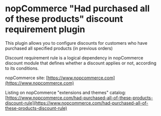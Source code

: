 ﻿# nopCommerce "Had purchased all of these products" discount requirement plugin

This plugin allows you to configure discounts for customers who have purchased all specified products (in previous orders)

Discount requirement rule is a logical dependency in nopCommerce discount module that defines whether a discount applies or not, according to its conditions.

nopCommerce site: [https://www.nopcommerce.com](https://www.nopcommerce.com)

Listing on nopCommerce "extensions and themes" catalog: [https://www.nopcommerce.com/had-purchased-all-of-these-products-discount-rule](https://www.nopcommerce.com/had-purchased-all-of-these-products-discount-rule)
